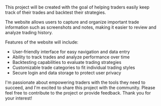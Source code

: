 This project will be created with the goal of helping traders easily keep track of their trades and backtest their strategies. 

The website allows users to capture and organize important trade information such as screenshots and notes, making it easier to review and analyze trading history.

Features of the website will include:

- User-friendly interface for easy navigation and data entry
- Ability to track trades and analyze performance over time
- Backtesting capabilities to evaluate trading strategies
- Customizable trade categories to fit individual trading styles
- Secure login and data storage to protect user privacy

I'm passionate about empowering traders with the tools they need to succeed, and I'm excited to share this project with the community. Please feel free to contribute to the project or provide feedback. Thank you for your interest!
